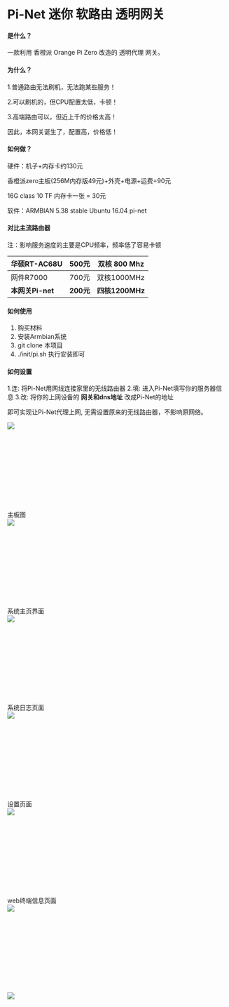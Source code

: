 # Pi-Net 迷你 软路由 透明网关

#### 是什么？
一款利用 香橙派 Orange Pi Zero 改造的 透明代理 网关。

#### 为什么？
1.普通路由无法刷机，无法跑某些服务！

2.可以刷机的，但CPU配置太低，卡顿！

3.高端路由可以，但近上千的价格太高！

因此，本网关诞生了，配置高，价格低！

#### 如何做？
硬件：机子+内存卡约130元

香橙派zero主板(256M内存版49元)+外壳+电源+运费=90元

16G class 10 TF 内存卡一张 = 30元

软件：ARMBIAN 5.38 stable Ubuntu 16.04   pi-net

#### 对比主流路由器
注：影响服务速度的主要是CPU频率，频率低了容易卡顿

| 华硕RT-AC68U | 500元 | 双核 800  Mhz |
| --- | --- | --- |
| 网件R7000 | 700元 | 双核1000MHz |
| **本网关Pi-net** | **200元** | **四核1200MHz**  |

#### 如何使用
1. 购买材料
2. 安装Armbian系统
3. git clone 本项目
4. ./init/pi.sh 执行安装即可

#### 如何设置
1.连: 将Pi-Net用网线连接家里的无线路由器
2.填: 进入Pi-Net填写你的服务器信息
3.改: 将你的上网设备的 **网关和dns地址** 改成Pi-Net的地址

即可实现让Pi-Net代理上网, 无需设置原来的无线路由器，不影响原网络。


</div><div class="image-package  " data-index="1">
<img class="uploaded-img" src="http://upload-images.jianshu.io/upload_images/5389207-6bd7ec5c1e2df0c2.jpg?imageMogr2/auto-orient/strip%7CimageView2/2/w/1240" style="min-height:200px;min-width:200px;" width="auto" height="auto"><br><div class="image-caption">主板图</div>
</div><div class="image-package  " data-index="2">
<img class="uploaded-img" src="http://upload-images.jianshu.io/upload_images/5389207-30bff2a560b520e7.png?imageMogr2/auto-orient/strip%7CimageView2/2/w/1240" style="min-height:200px;min-width:200px;" width="auto" height="auto"><br><div class="image-caption">系统主页界面</div>
</div><div class="image-package  " data-index="3">
<img class="uploaded-img" src="http://upload-images.jianshu.io/upload_images/5389207-6bc08d063eddd71c.png?imageMogr2/auto-orient/strip%7CimageView2/2/w/1240" style="min-height:200px;min-width:200px;" width="auto" height="auto"><br><div class="image-caption">系统日志页面</div>
</div><div class="image-package  " data-index="4">
<img class="uploaded-img" src="http://upload-images.jianshu.io/upload_images/5389207-0f9fa70618968582.png?imageMogr2/auto-orient/strip%7CimageView2/2/w/1240" style="min-height:200px;min-width:200px;" width="auto" height="auto"><br><div class="image-caption">设置页面</div>
</div><div class="image-package  " data-index="5">
<img class="uploaded-img" src="http://upload-images.jianshu.io/upload_images/5389207-e9d00da65c5be961.png?imageMogr2/auto-orient/strip%7CimageView2/2/w/1240" style="min-height:200px;min-width:200px;" width="auto" height="auto"><br><div class="image-caption">web终端信息页面</div>


</div><div class="image-package  " data-index="6">
<img class="uploaded-img" src="http://upload-images.jianshu.io/upload_images/5389207-549cbd6a1dcfce87.jpg?imageMogr2/auto-orient/strip%7CimageView2/2/w/1240" style="min-height:200px;min-width:200px;" width="auto" height="auto"><br><div class="image-caption"></div>
</div><div class="image-package  " data-index="7">
<img class="uploaded-img" src="http://upload-images.jianshu.io/upload_images/5389207-1b4909992d25ffd8.gif?imageMogr2/auto-orient/strip" style="min-height:200px;min-width:200px;" width="auto" height="auto"><br><div class="image-caption"></div>
</div>



